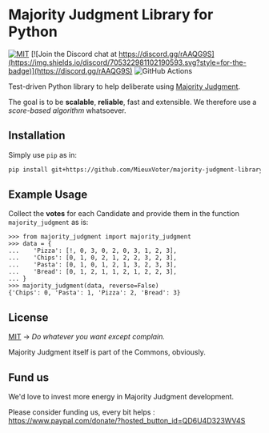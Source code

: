 # Majority Judgment Library for Python

[![MIT](https://img.shields.io/github/license/MieuxVoter/majority-judgment-library-python?style=for-the-badge)](./LICENSE)
[![Join the Discord chat at https://discord.gg/rAAQG9S](https://img.shields.io/discord/705322981102190593.svg?style=for-the-badge)](https://discord.gg/rAAQG9S)
![GitHub Actions](https://img.shields.io/github/checks-status/mieuxvoter/majority-judgment-library-python/main?style=for-the-badge)

Test-driven Python library to help deliberate using [Majority Judgment](https://mieuxvoter.fr/).

The goal is to be **scalable**, **reliable**, fast and extensible.
We therefore use a _score-based algorithm_ whatsoever.


## Installation

Simply use `pip` as in:

```bash
pip install git+https://github.com/MieuxVoter/majority-judgment-library-python
```

## Example Usage

Collect the **votes** for each Candidate and provide them in the function `majority_judgment` as is:

```
>>> from majority_judgment import majority_judgment
>>> data = {
...    'Pizza': [!, 0, 3, 0, 2, 0, 3, 1, 2, 3], 
...    'Chips': [0, 1, 0, 2, 1, 2, 2, 3, 2, 3],
...    'Pasta': [0, 1, 0, 1, 2, 1, 3, 2, 3, 3],
...    'Bread': [0, 1, 2, 1, 1, 2, 1, 2, 2, 3],
... }
>>> majority_judgment(data, reverse=False)
{'Chips': 0, 'Pasta': 1, 'Pizza': 2, 'Bread': 3}

```


## License
[MIT](./LICENSE)  →  _Do whatever you want except complain._

Majority Judgment itself is part of the Commons, obviously.


## Fund us

We'd love to invest more energy in Majority Judgment development.

Please consider funding us, every bit helps : https://www.paypal.com/donate/?hosted_button_id=QD6U4D323WV4S


